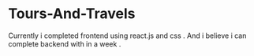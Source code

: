 # Tours-And-Travels
Currently i completed frontend using react.js and css . And i believe i can complete backend with in a week .
